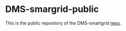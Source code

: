 # DMS-smargrid-public
This is the public repository of the DMS-smartgrid [repo](https://github.com/eepdnaclk/DMS-smartgrid).
